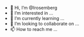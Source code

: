 - 👋 Hi, I’m @Irosemberg
- 👀 I’m interested in ...
- 🌱 I’m currently learning ...
- 💞️ I’m looking to collaborate on ...
- 📫 How to reach me ...

<!---
Irosemberg/Irosemberg is a ✨ special ✨ repository because its `README.md` (this file) appears on your GitHub profile.
You can click the Preview link to take a look at your changes.
--->
